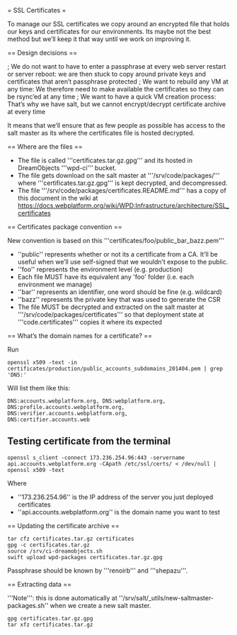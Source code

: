 = SSL Certificates =

To manage our SSL certificates we copy around an encrypted file that holds our keys and certificates for our environments. Its maybe not the best method but we’ll keep it that way until we work on improving it.

== Design decisions ==

; We do not want to have to enter a passphrase at every web server restart or server reboot: we are then stuck to copy around private keys and certificates that aren’t passphrase protected
; We want to rebuild any VM at any time: We therefore need to make available the certificates so they can be rsync’ed at any time
; We want to have a quick VM creation process: That’s why we have salt, but we cannot encrypt/decrypt certificate archive at every time

It means that we’ll ensure that as few people as possible has access to the salt master as its where the certificates file is hosted decrypted.

== Where are the files ==

* The file is called '''certificates.tar.gz.gpg''' and its hosted in DreamObjects '''wpd-ci''' bucket.
* The file gets download on the salt master at '''/srv/code/packages/''' where '''certificates.tar.gz.gpg''' is kept decrypted, and decompressed.
* The file '''/srv/code/packages/certificates.README.md''' has a copy of this document in the wiki at https://docs.webplatform.org/wiki/WPD:Infrastructure/architecture/SSL_certificates

==  Certificates package convention ==

New convention is based on this '''certificates/foo/public_bar_bazz.pem''' 

* ''public'' represents whether or not its a certificate from a CA. It’ll be useful when we’ll use self-signed that we wouldn’t expose to the public.
* ''foo'' represents the environment level (e.g. production)
* Each file MUST have its equivalent any 'foo' folder (i.e. each environment we manage)
* ''bar'' represents an identifier, one word should be fine (e.g. wildcard)
* ''bazz'' represents the private key that was used to generate the CSR
* The file MUST be decrypted and extracted on the salt master at '''/srv/code/packages/certificates''' so that deployment state at '''code.certificates''' copies it where its expected


== What’s the domain names for a certificate? ==

Run

<code>openssl x509 -text -in certificates/production/public_accounts_subdomains_201404.pem | grep 'DNS:'</code>

Will list them like this:

<code>DNS:accounts.webplatform.org, DNS:webplatform.org, DNS:profile.accounts.webplatform.org, DNS:verifier.accounts.webplatform.org, DNS:certifier.accounts.web</code>



## Testing certificate from the terminal

<code>openssl s_client -connect 173.236.254.96:443 -servername api.accounts.webplatform.org -CApath /etc/ssl/certs/  < /dev/null | openssl x509 -text</code>

Where

* ''173.236.254.96'' is the IP address of the server you just deployed certificates
* ''api.accounts.webplatform.org'' is the domain name you want to test



== Updating the certificate archive ==

    tar cfz certificates.tar.gz certificates
    gpg -c certificates.tar.gz
    source /srv/ci-dreamobjects.sh
    swift upload wpd-packages certificates.tar.gz.gpg

Passphrase should be known by '''renoirb''' and '''shepazu'''.


== Extracting data ==

'''Note''': this is done automatically at ''/srv/salt/_utils/new-saltmaster-packages.sh'' when we create a new salt master.

    gpg certificates.tar.gz.gpg
    tar xfz certificates.tar.gz